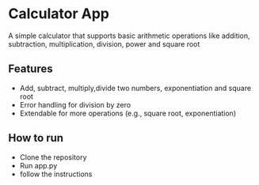 # Calculator App

A simple calculator that supports basic arithmetic operations like addition, subtraction, multiplication, division, power and square root

## Features
- Add, subtract, multiply,divide two numbers, exponentiation and square root
- Error handling for division by zero
- Extendable for more operations (e.g., square root, exponentiation)

## How to run
- Clone the repository
- Run app.py
- follow the instructions

